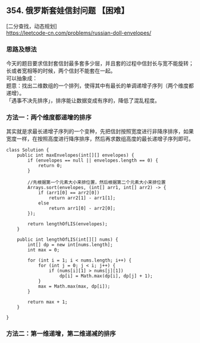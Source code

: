 ## 354. 俄罗斯套娃信封问题 【困难】     
[二分查找，动态规划]      
https://leetcode-cn.com/problems/russian-doll-envelopes/       

### 思路及想法    
今天的题目要求信封套信封最多套多少层，并且套的过程中信封长与宽不能旋转；长或者宽相等的时候，两个信封不能套在一起。      
可以抽象成：     
题意：找出二维数组的一个排列，使得其中有最长的单调递增子序列（两个维度都递增）。      
「遇事不决先排序」，排序能让数据变成有序的，降低了混乱程度。      

### 方法一：两个维度都递增的排序      
其实就是求最长递增子序列的一个变种，先把信封按照宽度进行非降序排序，如果宽度一样，在按照高度进行降序排序，然后再求数组高度的最长递增子序列即可。      
```
class Solution {
    public int maxEnvelopes(int[][] envelopes) {
        if (envelopes == null || envelopes.length == 0) {
            return 0;
        }

        //先根据第一个元素大小来排位置，然后根据第二个元素大小来排位置
        Arrays.sort(envelopes, (int[] arr1, int[] arr2) -> {
            if (arr1[0] == arr2[0])
                return arr2[1] - arr1[1];
            else
                return arr1[0] - arr2[0];
        });

        return lengthOfLIS(envelopes);
    }

    public int lengthOfLIS(int[][] nums) {
        int[] dp = new int[nums.length];
        int max = 0;

        for (int i = 1; i < nums.length; i++) {
            for (int j = 0; j < i; j++) {
                if (nums[i][1] > nums[j][1])
                    dp[i] = Math.max(dp[i], dp[j] + 1);
            }
            max = Math.max(max, dp[i]);
        }
        
        return max + 1;
    }

}
```


### 方法二：第一维递增，第二维递减的排序    








